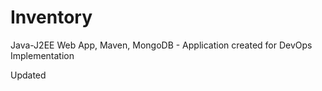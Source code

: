 # Inventory
 Java-J2EE Web App, Maven, MongoDB - Application created for DevOps Implementation

Updated

